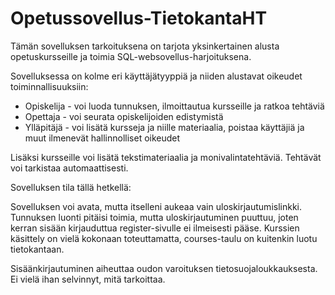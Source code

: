 # Opetussovellus-TietokantaHT

Tämän sovelluksen tarkoituksena on tarjota yksinkertainen alusta opetuskursseille ja toimia SQL-websovellus-harjoituksena. 

Sovelluksessa on kolme eri käyttäjätyyppiä ja niiden alustavat oikeudet toiminnallisuuksiin: 
* Opiskelija - voi luoda tunnuksen, ilmoittautua kursseille ja ratkoa tehtäviä
* Opettaja - voi seurata opiskelijoiden edistymistä
* Ylläpitäjä - voi lisätä kursseja ja niille materiaalia, poistaa käyttäjiä ja muut ilmenevät hallinnolliset oikeudet

Lisäksi kursseille voi lisätä tekstimateriaalia ja monivalintatehtäviä. Tehtävät voi tarkistaa automaattisesti.

Sovelluksen tila tällä hetkellä:

Sovelluksen voi avata, mutta itselleni aukeaa vain uloskirjautumislinkki. Tunnuksen luonti pitäisi toimia, mutta uloskirjautuminen puuttuu, joten kerran sisään kirjauduttua register-sivulle ei ilmeisesti pääse. Kurssien käsittely on vielä kokonaan toteuttamatta, courses-taulu on kuitenkin luotu tietokantaan. 

Sisäänkirjautuminen aiheuttaa oudon varoituksen tietosuojaloukkauksesta. Ei vielä ihan selvinnyt, mitä tarkoittaa.

